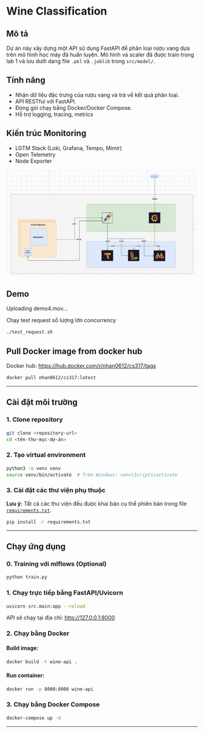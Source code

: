 # Wine Classification 

## Mô tả
Dự án này xây dựng một API sử dụng FastAPI để phân loại rượu vang dựa trên mô hình học máy đã huấn luyện. Mô hình và scaler đã được train trong lab 1 và lưu dưới dạng file `.pkl` và `.joblib` trong `src/model/`.

## Tính năng
- Nhận dữ liệu đặc trưng của rượu vang và trả về kết quả phân loại.
- API RESTful với FastAPI.
- Đóng gói chạy bằng Docker/Docker Compose.
- Hỗ trợ logging, tracing, metrics

## Kiến trúc Monitoring
- LGTM Stack (Loki, Grafana, Tempo, Mimir)
- Open Telemetry 
- Node Exporter

![Architecture Diagram](.github/architect.png)

## Demo


Uploading demo4.mov…



Chạy test request số lượng lớn concurrency
```sh
./test_request.sh
```
## Pull Docker image from docker hub
Docker hub: https://hub.docker.com/r/nhan0612/cs317/tags

```sh
docker pull nhan0612/cs317:latest
```


---

## Cài đặt môi trường

### 1. Clone repository

```sh
git clone <repository-url>
cd <tên-thư-mục-dự-án>
```

### 2. Tạo virtual environment 
```sh
python3 -m venv venv
source venv/bin/activate  # Trên Windows: venv\Scripts\activate
```

### 3. Cài đặt các thư viện phụ thuộc
**Lưu ý:** Tất cả các thư viện đều được khai báo cụ thể phiên bản trong file [`requirements.txt`](requirements.txt).  

```sh
pip install -r requirements.txt
```

---

## Chạy ứng dụng

### 0. Training với mlflows (Optional)

```sh
python train.py
```

### 1. Chạy trực tiếp bằng FastAPI/Uvicorn

```sh
uvicorn src.main:app --reload
```
API sẽ chạy tại địa chỉ: http://127.0.0.1:8000 

### 2. Chạy bằng Docker

#### Build image:
```sh
docker build -t wine-api .
```

#### Run container:
```sh
docker run -p 8000:8000 wine-api
```

### 3. Chạy bằng Docker Compose

```sh
docker-compose up -d
```

---

